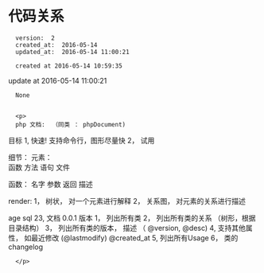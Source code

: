 
  # 代码关系

      version:  2
      created_at:  2016-05-14
      updated_at:  2016-05-14 11:00:21

      created at 2016-05-14 10:59:35 
update at 2016-05-14 11:00:21


      None


      <p>
      php 文档:  （同类 ： phpDocument)
目标
1, 快速!  支持命令行，图形尽量快
2， 试用

细节： 
元素：  
函数
方法
语句
文件

函数：
名字
参数
返回
描述

render:
1， 树状，  对一个元素进行解释
2， 关系图， 对元素的关系进行描述



age
                sql 
         23, 文档 0.0.1 版本
         1， 列出所有类
         2， 列出所有类的关系 （树形，根据目录结构）
         3， 列出所有类的版本， 描述 （ @version, @desc)
         4,  支持其他属性， 如最近修改  (@lastmodify) @created_at 
         5,  列出所有Usage
         6， 类的changelog
         

      </p>

  